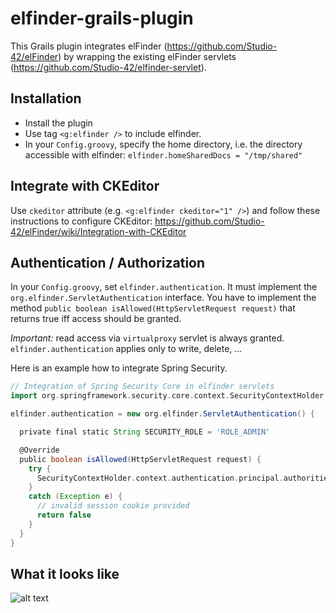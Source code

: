 elfinder-grails-plugin
======================
This Grails plugin integrates elFinder (https://github.com/Studio-42/elFinder) by wrapping the existing elFinder servlets (https://github.com/Studio-42/elfinder-servlet).

Installation
------------
* Install the plugin
* Use tag ```<g:elfinder />``` to include elfinder.
* In your ```Config.groovy```, specify the home directory, i.e. the directory accessible with elfinder:
  ```elfinder.homeSharedDocs = "/tmp/shared"```

Integrate with CKEditor
-----------------------
Use ```ckeditor``` attribute (e.g. ```<g:elfinder ckeditor="1" />```) and follow these instructions to configure CKEditor: https://github.com/Studio-42/elFinder/wiki/Integration-with-CKEditor

Authentication / Authorization
------------------------------
In your ```Config.groovy```, set ```elfinder.authentication```. It must implement the ```org.elfinder.ServletAuthentication``` interface. You have to implement the method ```public boolean isAllowed(HttpServletRequest request)``` that returns true iff access should be granted. 

*Important:* read access via ```virtualproxy``` servlet is always granted. ```elfinder.authentication``` applies only to write, delete, ...

Here is an example how to integrate Spring Security.
```groovy
// Integration of Spring Security Core in elfinder servlets
import org.springframework.security.core.context.SecurityContextHolder

elfinder.authentication = new org.elfinder.ServletAuthentication() {

  private final static String SECURITY_ROLE = 'ROLE_ADMIN'

  @Override
  public boolean isAllowed(HttpServletRequest request) {
    try {
      SecurityContextHolder.context.authentication.principal.authorities.find({auth -> auth.authority == SECURITY_ROLE})
    }
    catch (Exception e) {
      // invalid session cookie provided
      return false
    }
  }
}
```

What it looks like
------------------
![alt text](https://raw.github.com/matthias-springer/elfinder-grails-plugin/master/example.png "Example")
